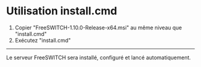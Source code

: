 # Utilisation install.cmd
1. Copier "FreeSWITCH-1.10.0-Release-x64.msi" au même niveau que "install.cmd"
2. Exécutez "install.cmd"

***

Le serveur FreeSWITCH sera installé, configuré et lancé automatiquement.